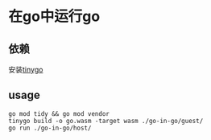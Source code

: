 # 在go中运行go

## 依赖

安装[tinygo](https://tinygo.org/)

## usage

```shell
go mod tidy && go mod vendor
tinygo build -o go.wasm -target wasm ./go-in-go/guest/
go run ./go-in-go/host/
```
